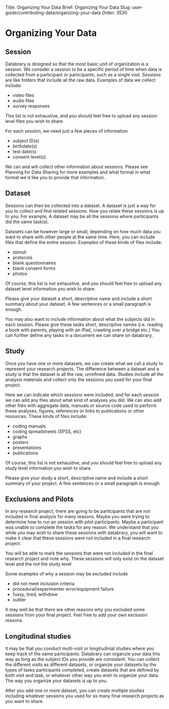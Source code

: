 Title: Organizing Your Data
Brief: Organizing Your Data
Slug: user-guide/contributing-data/organizing-your-data
Order: 3530

# Organizing Your Data

## Session

Databrary is designed so that the most basic unit of organization is a session. We consider a session to be a specific period of time when data is collected from a participant or participants, such as a single visit. Sessions are like folders that include all the raw data. Examples of data we collect include:

* video files
* audio files
* survey responses

This list is not exhaustive, and you should feel free to upload any session level files you wish to share. 

For each session, we need just a few pieces of information

* subject ID(s)
* birthdate(s)
* test date(s)
* consent level(s)

We can and will collect other information about sessions. Please see Planning for Data Sharing for more examples and what format in what format we'd like you to provide that information.

## Dataset

Sessions can then be collected into a dataset. A dataset is just a way for you to collect and find related sessions. How you relate these sessions is up to you. For example, A dataset may be all the sessions where participants did the same task(s). 

Datasets can be however large or small, depending on how much data you want to share with other people at the same time.  Here, you can include files that define the entire session. Examples of these kinds of files include:

* stimuli
* protocols
* blank questionnaires
* blank consent forms  
* photos

Of course, this list is not exhaustive, and you should feel free to upload any dataset level information you wish to share. 

Please give your dataset a short, descriptive name and include a short summary about your dataset. A few sentences or a small paragraph is enough.

You may also want to include information about what the subjects did in each session. Please give these tasks short, descriptive names (i.e. reading a book with parents, playing with an iPad, crawling over a bridge etc.) You can further define any tasks in a document we can share on databrary.


## Study

Once you have one or more datasets, we can create what we call a study to represent your research projects. The difference between a dataset and a study is that the dataset is all the raw, unrefined data. Studies include all the analysis materials and collect only the sessions you used for your final project. 

Here we can indicate which sessions were included, and for each session we can add any files about what kind of analyses you did. We can also add other files with aggregate data, manuals or source code used to perform these analyses, figures, references or links to publications or other resources. These kinds of files include:

* coding manuals
* coding spreadsheets (SPSS, etc)
* graphs
* posters
* presentations
* publications

Of course, this list is not exhaustive, and you should feel free to upload any study level information you wish to share. 

Please give your study a short, descriptive name and include a short summary of your project. A few sentences or a small paragraph is enough.

## Exclusions and Pilots

In any research project, there are going to be participants that are not included in final analysis for many reasons. Maybe you were trying to determine how to run an session with pilot participants. Maybe a participant was unable to complete the tasks for any reason. We understand that you while you may wish to share these sessions with databrary, you will want to make it clear that these sessions were not included in a final research project. 

You will be able to mark the sessions that were not included in the final research project and note why. These sessions will only exist on the dataset level and the not the study level 

Some examples of why a session may be excluded include

* did not meet inclusion criteria
* procedural/experimenter error/equipment failure
* fussy, tired, withdrew
* outlier

It may well be that there are other reasons why you excluded some sessions from your final project. Feel free to add your own exclusion reasons. 


## Longitudinal studies

It may be that you conduct multi-visit or longitudinial studies where you keep track of the same participants. Databrary can organzie your data this way as long as the subject IDs you provide are consistent. You can collect the different visits as different datasets, or organize your datasets by the types of tasks participants completed, create datasets that are defined by both visit and task, or whatever other way you wish to organize your data. The way you organize your datasets is up to you. 

After you add one or more dataset, you can create multiple studies including whatever sessions you used for as many final research projects as you want to share. 
